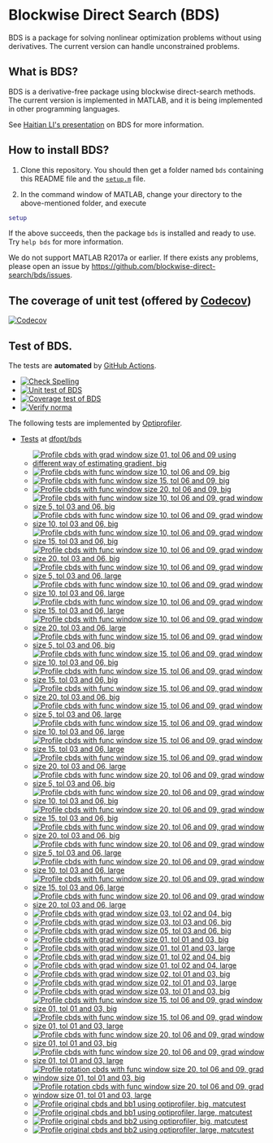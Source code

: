 # Blockwise Direct Search (BDS)

BDS is a package for solving nonlinear optimization problems without using derivatives. The current version can handle unconstrained problems. 

## What is BDS?

BDS is a derivative-free package using blockwise direct-search methods. The current version is implemented in MATLAB, and it is being implemented in other programming languages.

See [Haitian LI's presentation](https://lht97.github.io/documents/DFOS2024.pdf) on BDS for more information.

## How to install BDS?

1. Clone this repository. You should then get a folder named `bds` containing this README file and the
[`setup.m`](https://github.com/blockwise-direct-search/bds/blob/main/setup.m) file.

2. In the command window of MATLAB, change your directory to the above-mentioned folder, and execute

```matlab
setup
```

If the above succeeds, then the package `bds` is installed and ready to use. Try `help bds` for more information.

We do not support MATLAB R2017a or earlier. If there exists any problems, please open an issue by
https://github.com/blockwise-direct-search/bds/issues.

## The coverage of unit test (offered by [Codecov](https://about.codecov.io/))

[![Codecov](https://img.shields.io/codecov/c/github/blockwise-direct-search/bds?style=for-the-badge&logo=codecov)](https://app.codecov.io/github/blockwise-direct-search/bds)

## Test of BDS.
The tests are **automated** by [GitHub Actions](https://docs.github.com/en/actions).
- [![Check Spelling](https://github.com/blockwise-direct-search/bds/actions/workflows/spelling.yml/badge.svg)](https://github.com/blockwise-direct-search/bds/actions/workflows/spelling.yml)
- [![Unit test of BDS](https://github.com/blockwise-direct-search/bds/actions/workflows/unit_test.yml/badge.svg)](https://github.com/blockwise-direct-search/bds/actions/workflows/unit_test.yml)
- [![Coverage test of BDS](https://github.com/blockwise-direct-search/bds/actions/workflows/unit_test_coverage.yml/badge.svg)](https://github.com/blockwise-direct-search/bds/actions/workflows/unit_test_coverage.yml)
- [![Verify norma](https://github.com/zeroth-order-optimization/bds/actions/workflows/verify_norma.yml/badge.svg)](https://github.com/zeroth-order-optimization/bds/actions/workflows/verify_norma.yml)

The following tests are implemented by [Optiprofiler](https://github.com/optiprofiler/optiprofiler).

- [Tests](https://github.com/dfopt/bds/actions) at [dfopt/bds](https://github.com/dfopt/bds)

    - [![Profile cbds with grad window size 01, tol 06 and 09 using different way of estimating gradient, big](https://github.com/dfopt/bds/actions/workflows/profile_bds_gws_1_gtol_3x_6x_bds_development_gws_1_gtol_3x_6x_big_matcutest.yml/badge.svg)](https://github.com/dfopt/bds/actions/workflows/profile_bds_gws_1_gtol_3x_6x_bds_development_gws_1_gtol_3x_6x_big_matcutest.yml)
    - [![Profile cbds with func window size 10, tol 06 and 09, big](https://github.com/dfopt/bds/actions/workflows/profile_cbds_func_10_tol_06_09_big.yml/badge.svg)](https://github.com/dfopt/bds/actions/workflows/profile_cbds_func_10_tol_06_09_big.yml)
    - [![Profile cbds with func window size 15, tol 06 and 09, big](https://github.com/dfopt/bds/actions/workflows/profile_cbds_func_15_tol_06_09_big.yml/badge.svg)](https://github.com/dfopt/bds/actions/workflows/profile_cbds_func_15_tol_06_09_big.yml)
    - [![Profile cbds with func window size 20, tol 06 and 09, big](https://github.com/dfopt/bds/actions/workflows/profile_cbds_func_20_tol_06_09_big.yml/badge.svg)](https://github.com/dfopt/bds/actions/workflows/profile_cbds_func_20_tol_06_09_big.yml)
    - [![Profile cbds with func window size 10, tol 06 and 09, grad window size 5, tol 03 and 06, big](https://github.com/dfopt/bds/actions/workflows/profile_cbds_func_10_tol_06_09_grad_05_tol_03_06_big.yml/badge.svg)](https://github.com/dfopt/bds/actions/workflows/profile_cbds_func_10_tol_06_09_grad_05_tol_03_06_big.yml)
    - [![Profile cbds with func window size 10, tol 06 and 09, grad window size 10, tol 03 and 06, big](https://github.com/dfopt/bds/actions/workflows/profile_cbds_func_10_tol_06_09_grad_10_tol_03_06_big.yml/badge.svg)](https://github.com/dfopt/bds/actions/workflows/profile_cbds_func_10_tol_06_09_grad_10_tol_03_06_big.yml)
    - [![Profile cbds with func window size 10, tol 06 and 09, grad window size 15, tol 03 and 06, big](https://github.com/dfopt/bds/actions/workflows/profile_cbds_func_10_tol_06_09_grad_15_tol_03_06_big.yml/badge.svg)](https://github.com/dfopt/bds/actions/workflows/profile_cbds_func_10_tol_06_09_grad_15_tol_03_06_big.yml)
    - [![Profile cbds with func window size 10, tol 06 and 09, grad window size 20, tol 03 and 06, big](https://github.com/dfopt/bds/actions/workflows/profile_cbds_func_10_tol_06_09_grad_20_tol_03_06_big.yml/badge.svg)](https://github.com/dfopt/bds/actions/workflows/profile_cbds_func_10_tol_06_09_grad_20_tol_03_06_big.yml)
    - [![Profile cbds with func window size 10, tol 06 and 09, grad window size 5, tol 03 and 06, large](https://github.com/dfopt/bds/actions/workflows/profile_cbds_func_10_tol_06_09_grad_05_tol_03_06_large.yml/badge.svg)](https://github.com/dfopt/bds/actions/workflows/profile_cbds_func_10_tol_06_09_grad_05_tol_03_06_large.yml)
    - [![Profile cbds with func window size 10, tol 06 and 09, grad window size 10, tol 03 and 06, large](https://github.com/dfopt/bds/actions/workflows/profile_cbds_func_10_tol_06_09_grad_10_tol_03_06_large.yml/badge.svg)](https://github.com/dfopt/bds/actions/workflows/profile_cbds_func_10_tol_06_09_grad_10_tol_03_06_large.yml)
    - [![Profile cbds with func window size 10, tol 06 and 09, grad window size 15, tol 03 and 06, large](https://github.com/dfopt/bds/actions/workflows/profile_cbds_func_10_tol_06_09_grad_15_tol_03_06_large.yml/badge.svg)](https://github.com/dfopt/bds/actions/workflows/profile_cbds_func_10_tol_06_09_grad_15_tol_03_06_large.yml)
    - [![Profile cbds with func window size 10, tol 06 and 09, grad window size 20, tol 03 and 06, large](https://github.com/dfopt/bds/actions/workflows/profile_cbds_func_10_tol_06_09_grad_20_tol_03_06_large.yml/badge.svg)](https://github.com/dfopt/bds/actions/workflows/profile_cbds_func_10_tol_06_09_grad_20_tol_03_06_large.yml)
    - [![Profile cbds with func window size 15, tol 06 and 09, grad window size 5, tol 03 and 06, big](https://github.com/dfopt/bds/actions/workflows/profile_cbds_func_15_tol_06_09_grad_05_tol_03_06_big.yml/badge.svg)](https://github.com/dfopt/bds/actions/workflows/profile_cbds_func_15_tol_06_09_grad_05_tol_03_06_big.yml)
    - [![Profile cbds with func window size 15, tol 06 and 09, grad window size 10, tol 03 and 06, big](https://github.com/dfopt/bds/actions/workflows/profile_cbds_func_15_tol_06_09_grad_10_tol_03_06_big.yml/badge.svg)](https://github.com/dfopt/bds/actions/workflows/profile_cbds_func_15_tol_06_09_grad_10_tol_03_06_big.yml)
    - [![Profile cbds with func window size 15, tol 06 and 09, grad window size 15, tol 03 and 06, big](https://github.com/dfopt/bds/actions/workflows/profile_cbds_func_15_tol_06_09_grad_15_tol_03_06_big.yml/badge.svg)](https://github.com/dfopt/bds/actions/workflows/profile_cbds_func_15_tol_06_09_grad_15_tol_03_06_big.yml)
    - [![Profile cbds with func window size 15, tol 06 and 09, grad window size 20, tol 03 and 06, big](https://github.com/dfopt/bds/actions/workflows/profile_cbds_func_15_tol_06_09_grad_20_tol_03_06_big.yml/badge.svg)](https://github.com/dfopt/bds/actions/workflows/profile_cbds_func_15_tol_06_09_grad_20_tol_03_06_big.yml)
    - [![Profile cbds with func window size 15, tol 06 and 09, grad window size 5, tol 03 and 06, large](https://github.com/dfopt/bds/actions/workflows/profile_cbds_func_15_tol_06_09_grad_05_tol_03_06_large.yml/badge.svg)](https://github.com/dfopt/bds/actions/workflows/profile_cbds_func_15_tol_06_09_grad_05_tol_03_06_large.yml)
    - [![Profile cbds with func window size 15, tol 06 and 09, grad window size 10, tol 03 and 06, large](https://github.com/dfopt/bds/actions/workflows/profile_cbds_func_15_tol_06_09_grad_10_tol_03_06_large.yml/badge.svg)](https://github.com/dfopt/bds/actions/workflows/profile_cbds_func_15_tol_06_09_grad_10_tol_03_06_large.yml)
    - [![Profile cbds with func window size 15, tol 06 and 09, grad window size 15, tol 03 and 06, large](https://github.com/dfopt/bds/actions/workflows/profile_cbds_func_15_tol_06_09_grad_15_tol_03_06_large.yml/badge.svg)](https://github.com/dfopt/bds/actions/workflows/profile_cbds_func_15_tol_06_09_grad_15_tol_03_06_large.yml)
    - [![Profile cbds with func window size 15, tol 06 and 09, grad window size 20, tol 03 and 06, large](https://github.com/dfopt/bds/actions/workflows/profile_cbds_func_15_tol_06_09_grad_20_tol_03_06_large.yml/badge.svg)](https://github.com/dfopt/bds/actions/workflows/profile_cbds_func_15_tol_06_09_grad_20_tol_03_06_large.yml)
    - [![Profile cbds with func window size 20, tol 06 and 09, grad window size 5, tol 03 and 06, big](https://github.com/dfopt/bds/actions/workflows/profile_cbds_func_20_tol_06_09_grad_05_tol_03_06_big.yml/badge.svg)](https://github.com/dfopt/bds/actions/workflows/profile_cbds_func_20_tol_06_09_grad_05_tol_03_06_big.yml)
    - [![Profile cbds with func window size 20, tol 06 and 09, grad window size 10, tol 03 and 06, big](https://github.com/dfopt/bds/actions/workflows/profile_cbds_func_20_tol_06_09_grad_10_tol_03_06_big.yml/badge.svg)](https://github.com/dfopt/bds/actions/workflows/profile_cbds_func_20_tol_06_09_grad_10_tol_03_06_big.yml)
    - [![Profile cbds with func window size 20, tol 06 and 09, grad window size 15, tol 03 and 06, big](https://github.com/dfopt/bds/actions/workflows/profile_cbds_func_20_tol_06_09_grad_15_tol_03_06_big.yml/badge.svg)](https://github.com/dfopt/bds/actions/workflows/profile_cbds_func_20_tol_06_09_grad_15_tol_03_06_big.yml)
    - [![Profile cbds with func window size 20, tol 06 and 09, grad window size 20, tol 03 and 06, big](https://github.com/dfopt/bds/actions/workflows/profile_cbds_func_20_tol_06_09_grad_20_tol_03_06_big.yml/badge.svg)](https://github.com/dfopt/bds/actions/workflows/profile_cbds_func_20_tol_06_09_grad_20_tol_03_06_big.yml)
    - [![Profile cbds with func window size 20, tol 06 and 09, grad window size 5, tol 03 and 06, large](https://github.com/dfopt/bds/actions/workflows/profile_cbds_func_20_tol_06_09_grad_05_tol_03_06_large.yml/badge.svg)](https://github.com/dfopt/bds/actions/workflows/profile_cbds_func_20_tol_06_09_grad_05_tol_03_06_large.yml)
    - [![Profile cbds with func window size 20, tol 06 and 09, grad window size 10, tol 03 and 06, large](https://github.com/dfopt/bds/actions/workflows/profile_cbds_func_20_tol_06_09_grad_10_tol_03_06_large.yml/badge.svg)](https://github.com/dfopt/bds/actions/workflows/profile_cbds_func_20_tol_06_09_grad_10_tol_03_06_large.yml)
    - [![Profile cbds with func window size 20, tol 06 and 09, grad window size 15, tol 03 and 06, large](https://github.com/dfopt/bds/actions/workflows/profile_cbds_func_20_tol_06_09_grad_15_tol_03_06_large.yml/badge.svg)](https://github.com/dfopt/bds/actions/workflows/profile_cbds_func_20_tol_06_09_grad_15_tol_03_06_large.yml)
    - [![Profile cbds with func window size 20, tol 06 and 09, grad window size 20, tol 03 and 06, large](https://github.com/dfopt/bds/actions/workflows/profile_cbds_func_20_tol_06_09_grad_20_tol_03_06_large.yml/badge.svg)](https://github.com/dfopt/bds/actions/workflows/profile_cbds_func_20_tol_06_09_grad_20_tol_03_06_large.yml)
    - [![Profile cbds with grad window size 03, tol 02 and 04, big](https://github.com/dfopt/bds/actions/workflows/profile_cbds_grad_03_tol_02_04_big.yml/badge.svg)](https://github.com/dfopt/bds/actions/workflows/profile_cbds_grad_03_tol_02_04_big.yml)
    - [![Profile cbds with grad window size 03, tol 03 and 06, big](https://github.com/dfopt/bds/actions/workflows/profile_cbds_grad_03_tol_03_06_big.yml/badge.svg)](https://github.com/dfopt/bds/actions/workflows/profile_cbds_grad_03_tol_03_06_big.yml)
    - [![Profile cbds with grad window size 05, tol 03 and 06, big](https://github.com/dfopt/bds/actions/workflows/profile_cbds_grad_05_tol_03_06_big.yml/badge.svg)](https://github.com/dfopt/bds/actions/workflows/profile_cbds_grad_05_tol_03_06_big.yml)
    - [![Profile cbds with grad window size 01, tol 01 and 03, big](https://github.com/dfopt/bds/actions/workflows/profile_cbds_grad_01_tol_01_03_big.yml/badge.svg)](https://github.com/dfopt/bds/actions/workflows/profile_cbds_grad_01_tol_01_03_big.yml)
    - [![Profile cbds with grad window size 01, tol 01 and 03, large](https://github.com/dfopt/bds/actions/workflows/profile_cbds_grad_01_tol_01_03_large.yml/badge.svg)](https://github.com/dfopt/bds/actions/workflows/profile_cbds_grad_01_tol_01_03_large.yml)
    - [![Profile cbds with grad window size 01, tol 02 and 04, big](https://github.com/dfopt/bds/actions/workflows/profile_cbds_grad_01_tol_02_04_big.yml/badge.svg)](https://github.com/dfopt/bds/actions/workflows/profile_cbds_grad_01_tol_02_04_big.yml)
    - [![Profile cbds with grad window size 01, tol 02 and 04, large](https://github.com/dfopt/bds/actions/workflows/profile_cbds_grad_01_tol_02_04_large.yml/badge.svg)](https://github.com/dfopt/bds/actions/workflows/profile_cbds_grad_01_tol_02_04_large.yml)
    - [![Profile cbds with grad window size 02, tol 01 and 03, big](https://github.com/dfopt/bds/actions/workflows/profile_cbds_grad_02_tol_01_03_big.yml/badge.svg)](https://github.com/dfopt/bds/actions/workflows/profile_cbds_grad_02_tol_01_03_big.yml)
    - [![Profile cbds with grad window size 02, tol 01 and 03, large](https://github.com/dfopt/bds/actions/workflows/profile_cbds_grad_02_tol_01_03_large.yml/badge.svg)](https://github.com/dfopt/bds/actions/workflows/profile_cbds_grad_02_tol_01_03_large.yml)
    - [![Profile cbds with grad window size 03, tol 01 and 03, big](https://github.com/dfopt/bds/actions/workflows/profile_cbds_grad_03_tol_01_03_big.yml/badge.svg)](https://github.com/dfopt/bds/actions/workflows/profile_cbds_grad_03_tol_01_03_big.yml)
    - [![Profile cbds with func window size 15, tol 06 and 09, grad window size 01, tol 01 and 03, big](https://github.com/dfopt/bds/actions/workflows/profile_cbds_func_15_tol_06_09_grad_01_tol_01_03_big.yml/badge.svg)](https://github.com/dfopt/bds/actions/workflows/profile_cbds_func_15_tol_06_09_grad_01_tol_01_03_big.yml)
    - [![Profile cbds with func window size 15, tol 06 and 09, grad window size 01, tol 01 and 03, large](https://github.com/dfopt/bds/actions/workflows/profile_cbds_func_15_tol_06_09_grad_01_tol_01_03_large.yml/badge.svg)](https://github.com/dfopt/bds/actions/workflows/profile_cbds_func_15_tol_06_09_grad_01_tol_01_03_large.yml)
    - [![Profile cbds with func window size 20, tol 06 and 09, grad window size 01, tol 01 and 03, big](https://github.com/dfopt/bds/actions/workflows/profile_cbds_func_20_tol_06_09_grad_01_tol_01_03_big.yml/badge.svg)](https://github.com/dfopt/bds/actions/workflows/profile_cbds_func_20_tol_06_09_grad_01_tol_01_03_big.yml)
    - [![Profile cbds with func window size 20, tol 06 and 09, grad window size 01, tol 01 and 03, large](https://github.com/dfopt/bds/actions/workflows/profile_cbds_func_20_tol_06_09_grad_01_tol_01_03_large.yml/badge.svg)](https://github.com/dfopt/bds/actions/workflows/profile_cbds_func_20_tol_06_09_grad_01_tol_01_03_large.yml)
    - [![Profile rotation cbds with func window size 20, tol 06 and 09, grad window size 01, tol 01 and 03, big](https://github.com/dfopt/bds/actions/workflows/profile_cbds_rotation_func_20_tol_06_09_grad_01_tol_01_03_big.yml/badge.svg)](https://github.com/dfopt/bds/actions/workflows/profile_cbds_rotation_func_20_tol_06_09_grad_01_tol_01_03_big.yml)
    - [![Profile rotation cbds with func window size 20, tol 06 and 09, grad window size 01, tol 01 and 03, large](https://github.com/dfopt/bds/actions/workflows/profile_cbds_rotation_func_20_tol_06_09_grad_01_tol_01_03_large.yml/badge.svg)](https://github.com/dfopt/bds/actions/workflows/profile_cbds_rotation_func_20_tol_06_09_grad_01_tol_01_03_large.yml)
    - [![Profile original cbds and bb1 using optiprofiler, big, matcutest](https://github.com/bladesopt/bds/actions/workflows/profile_orig_cbds_bb1_big_matcutest.yml/badge.svg)](https://github.com/bladesopt/bds/actions/workflows/profile_orig_cbds_bb1_big_matcutest.yml)
    - [![Profile original cbds and bb1 using optiprofiler, large, matcutest](https://github.com/bladesopt/bds/actions/workflows/profile_orig_cbds_bb1_large_matcutest.yml/badge.svg)](https://github.com/bladesopt/bds/actions/workflows/profile_orig_cbds_bb1_large_matcutest.yml)
    - [![Profile original cbds and bb2 using optiprofiler, big, matcutest](https://github.com/bladesopt/bds/actions/workflows/profile_orig_cbds_bb2_big_matcutest.yml/badge.svg)](https://github.com/bladesopt/bds/actions/workflows/profile_orig_cbds_bb2_big_matcutest.yml)
    - [![Profile original cbds and bb2 using optiprofiler, large, matcutest](https://github.com/bladesopt/bds/actions/workflows/profile_orig_cbds_bb2_large_matcutest.yml/badge.svg)](https://github.com/bladesopt/bds/actions/workflows/profile_orig_cbds_bb2_large_matcutest.yml)